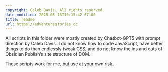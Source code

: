 ```yaml
---
copyright: Caleb Davis. All rights reserved.
date_modified: 2025-08-13T10:15:42-07:00
title: readme
url: https://adventurestories.cc
---
```


All scripts in this folder were mostly created by Chatbot-GPT5 with prompt direction by Caleb Davis. I do not know how to code JavaScript, have better things to do than endlessly tweak CSS, and do not know the ins and outs of Obsidian Publish’s site structure of DOM.

These scripts work for me, but use at your own risk.
